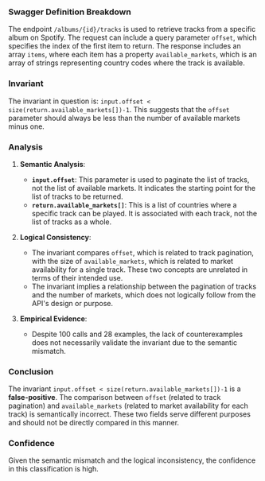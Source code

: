 ### Swagger Definition Breakdown

The endpoint `/albums/{id}/tracks` is used to retrieve tracks from a specific album on Spotify. The request can include a query parameter `offset`, which specifies the index of the first item to return. The response includes an array `items`, where each item has a property `available_markets`, which is an array of strings representing country codes where the track is available.

### Invariant

The invariant in question is: `input.offset < size(return.available_markets[])-1`. This suggests that the `offset` parameter should always be less than the number of available markets minus one.

### Analysis

1. **Semantic Analysis**:
   - **`input.offset`**: This parameter is used to paginate the list of tracks, not the list of available markets. It indicates the starting point for the list of tracks to be returned.
   - **`return.available_markets[]`**: This is a list of countries where a specific track can be played. It is associated with each track, not the list of tracks as a whole.

2. **Logical Consistency**:
   - The invariant compares `offset`, which is related to track pagination, with the size of `available_markets`, which is related to market availability for a single track. These two concepts are unrelated in terms of their intended use.
   - The invariant implies a relationship between the pagination of tracks and the number of markets, which does not logically follow from the API's design or purpose.

3. **Empirical Evidence**:
   - Despite 100 calls and 28 examples, the lack of counterexamples does not necessarily validate the invariant due to the semantic mismatch.

### Conclusion

The invariant `input.offset < size(return.available_markets[])-1` is a **false-positive**. The comparison between `offset` (related to track pagination) and `available_markets` (related to market availability for each track) is semantically incorrect. These two fields serve different purposes and should not be directly compared in this manner.

### Confidence

Given the semantic mismatch and the logical inconsistency, the confidence in this classification is high.
